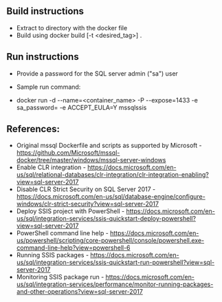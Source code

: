 ## Build instructions

* Extract to directory with the docker file
* Build using
    docker build [-t <desired_tag>] . 
	
## Run instructions
* Provide a password for the SQL server admin ("sa") user

* Sample run command:
* docker run -d --name=<container_name> -P --expose=1433 -e sa_password=<password> -e ACCEPT_EULA=Y mssqlssis

## References:
* Original mssql Dockerfile and scripts as supported by Microsoft - https://github.com/Microsoft/mssql-docker/tree/master/windows/mssql-server-windows
* Enable CLR integration - https://docs.microsoft.com/en-us/sql/relational-databases/clr-integration/clr-integration-enabling?view=sql-server-2017
* Disable CLR Strict Security on SQL Server 2017 - https://docs.microsoft.com/en-us/sql/database-engine/configure-windows/clr-strict-security?view=sql-server-2017
* Deploy SSIS project with PowerShell - https://docs.microsoft.com/en-us/sql/integration-services/ssis-quickstart-deploy-powershell?view=sql-server-2017
* PowerShell command line help - https://docs.microsoft.com/en-us/powershell/scripting/core-powershell/console/powershell.exe-command-line-help?view=powershell-6
* Running SSIS packages - https://docs.microsoft.com/en-us/sql/integration-services/ssis-quickstart-run-powershell?view=sql-server-2017
* Monitoring SSIS package run - https://docs.microsoft.com/en-us/sql/integration-services/performance/monitor-running-packages-and-other-operations?view=sql-server-2017